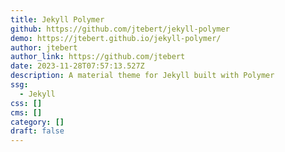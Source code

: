 ```yaml
---
title: Jekyll Polymer
github: https://github.com/jtebert/jekyll-polymer
demo: https://jtebert.github.io/jekyll-polymer/
author: jtebert
author_link: https://github.com/jtebert
date: 2023-11-28T07:57:13.527Z
description: A material theme for Jekyll built with Polymer
ssg:
  - Jekyll
css: []
cms: []
category: []
draft: false
---
```


